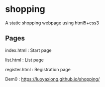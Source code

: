 # shopping
 A static shopping webpage using html5+css3

## Pages

 index.html : Start page

 list.html : List page

 register.html : Registration page

 Dem0 :  https://luoyaxiong.github.io/shopping/
